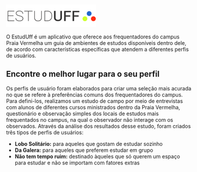 !["Logo EstudUFF"](https://github.com/josepmg/projsoftware/blob/master/assets/images/logo.png)

O EstudUff é um aplicativo que oferece aos frequentadores do campus Praia Vermelha um guia de ambientes de estudos disponíveis dentro dele, de acordo com características específicas que atendem a diferentes perfis de usuários.

## Encontre o melhor lugar para o seu perfil

Os perfis de usuário foram elaborados para criar uma seleção mais acurada no que se refere à preferências comuns dos frequentadores do campus. Para defini-los, realizamos um estudo de campo por meio de entrevistas com alunos de diferentes cursos ministrados dentro da Praia Vermelha, questionário e observação simples dos locais de estudos mais frequentados no campus, na qual o observador não interage com os observados. Através da análise dos resultados desse estudo, foram criados três tipos de perfis de usuários: 

* **Lobo Solitário:** para aqueles que gostam de estudar sozinho
* **Da Galera:** para aqueles que preferem estudar em grupo
* **Não tem tempo ruim:** destinado àqueles que só querem um espaço para estudar e não se importam com fatores extras


